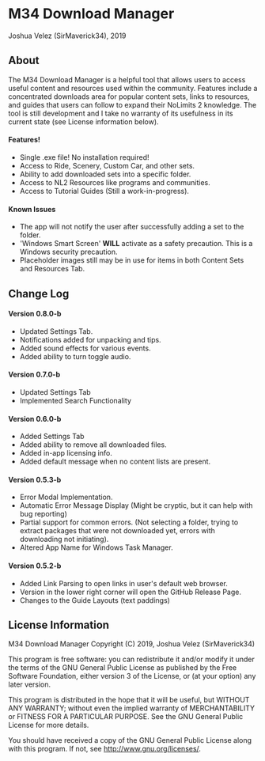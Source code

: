 # M34 Download Manager
Joshua Velez (SirMaverick34), 2019

## About
The M34 Download Manager is a helpful tool that allows users to access useful content and resources used within the community. Features include a concentrated downloads area for popular content sets, links to resources, and guides that users can follow to expand their NoLimits 2 knowledge. The tool is still development and I take no warranty of its usefulness in its current state (see License information below).

#### Features!
  - Single .exe file! No installation required!
  - Access to Ride, Scenery, Custom Car, and other sets.
  - Ability to add downloaded sets into a specific folder.
  - Access to NL2 Resources like programs and communities.
  - Access to Tutorial Guides (Still a work-in-progress).

#### Known Issues
  - The app will not notify the user after successfully adding a set to the folder.
  - 'Windows Smart Screen' **WILL** activate as a safety precaution. This is a Windows security precaution.
  - Placeholder images still may be in use for items in both Content Sets and Resources Tab.

## Change Log
#### Version 0.8.0-b
  - Updated Settings Tab.
  - Notifications added for unpacking and tips.
  - Added sound effects for various events.
  - Added ability to turn toggle audio.
  
#### Version 0.7.0-b
  - Updated Settings Tab
  - Implemented Search Functionality
  
#### Version 0.6.0-b
  - Added Settings Tab
  - Added ability to remove all downloaded files.
  - Added in-app licensing info.
  - Added default message when no content lists are present.
  
#### Version 0.5.3-b
  - Error Modal Implementation.
  - Automatic Error Message Display (Might be cryptic, but it can help with bug reporting)
  - Partial support for common errors. (Not selecting a folder, trying to extract packages that were not downloaded yet, errors with downloading not initiating).
  - Altered App Name for Windows Task Manager.

#### Version 0.5.2-b
  - Added Link Parsing to open links in user's default web browser.
  - Version in the lower right corner will open the GitHub Release Page.
  - Changes to the Guide Layouts (text paddings)

## License Information
M34 Download Manager Copyright (C) 2019, Joshua Velez (SirMaverick34)

This program is free software: you can redistribute it and/or modify it under the terms of the GNU General Public License as published by the Free Software Foundation, either version 3 of the License, or (at your option) any later version.

This program is distributed in the hope that it will be useful, but WITHOUT ANY WARRANTY; without even the implied warranty of MERCHANTABILITY or FITNESS FOR A PARTICULAR PURPOSE. See the GNU General Public License for more details.

You should have received a copy of the GNU General Public License along with this program. If not, see http://www.gnu.org/licenses/.
